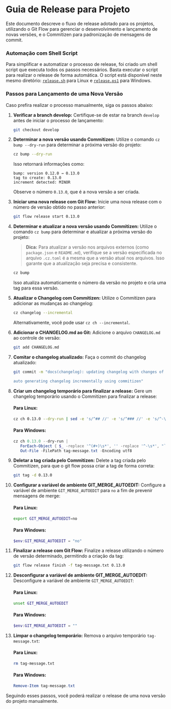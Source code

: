 # Guia de Release para Projeto

Este documento descreve o fluxo de release adotado para os projetos, utilizando o Git Flow para gerenciar o desenvolvimento e lançamento de novas versões, e o Commitizen para padronização de mensagens de commit.

### Automação com Shell Script

Para simplificar e automatizar o processo de release, foi criado um shell script que executa todos os passos necessários. Basta executar o script para realizar o release de forma automática. O script está disponível neste mesmo diretório: [`release.sh`](./release.sh) para Linux e [`release.ps1`](./release.ps1) para Windows.

### Passos para Lançamento de uma Nova Versão

Caso prefira realizar o processo manualmente, siga os passos abaixo:

1. **Verificar a branch develop:**
   Certifique-se de estar na branch `develop` antes de iniciar o processo de lançamento:
   ```bash
   git checkout develop
   ```

2. **Determinar a nova versão usando Commitizen:**
   Utilize o comando `cz bump --dry-run` para determinar a próxima versão do projeto:
   ```bash
   cz bump --dry-run
   ```
   Isso retornará informações como:
   ```
   bump: version 0.12.0 → 0.13.0
   tag to create: 0.13.0
   increment detected: MINOR
   ```
   Observe o número `0.13.0`, que é a nova versão a ser criada.

3. **Iniciar uma nova release com Git Flow:**
   Inicie uma nova release com o número de versão obtido no passo anterior:
   ```bash
   git flow release start 0.13.0
   ```

4. **Determinar e atualizar a nova versão usando Commitizen:** Utilize o comando `cz bump` para determinar e atualizar a próxima versão do projeto:
   > **Dica:** Para atualizar a versão nos arquivos externos (como `package.json` e `README.md`), verifique se a versão especificada no arquivo `.cz.toml` é a mesma que a versão atual nos arquivos. Isso garante que a atualização seja precisa e consistente. 
   ```bash
   cz bump
   ```
   Isso atualiza automaticamente o número da versão no projeto e cria uma tag para essa versão.

5. **Atualizar o Changelog com Commitizen:**
   Utilize o Commitizen para adicionar as mudanças ao changelog:
   ```bash
   cz changelog --incremental
   ```
   Alternativamente, você pode usar `cz ch --incremental`.

6. **Adicionar o CHANGELOG.md ao Git:**
   Adicione o arquivo `CHANGELOG.md` ao controle de versão:
   ```bash
   git add CHANGELOG.md
   ```

7. **Comitar o changelog atualizado:**
   Faça o commit do changelog atualizado:
   ```bash
   git commit -m "docs(changelog): updating changelog with changes of current release

   auto generating changelog incrementally using commitizen"
   ```

8. **Criar um changelog temporário para finalizar a release:**
   Gere um changelog temporário usando o Commitizen para finalizar a release:

   #### Para Linux:

   ```bash
   cz ch 0.13.0 --dry-run | sed -e 's/^## //' -e 's/^### //' -e 's/^-\(.*\)$/\t- \1/' > tag-message.txt
   ```

   #### Para Windows:

   ```powershell
   cz ch 0.13.0 --dry-run |
      ForEach-Object { $_ -replace '^(#+)\s*', '' -replace '^-\s*', "`t - " } |
      Out-File -FilePath tag-message.txt -Encoding utf8
   ```

9. **Deletar a tag criada pelo Commitizen:**
   Delete a tag criada pelo Commitizen, para que o git flow possa criar a tag de forma correta:
   ```bash
   git tag -d 0.13.0
   ```

10. **Configurar a variável de ambiente GIT_MERGE_AUTOEDIT:**
      Configure a variável de ambiente `GIT_MERGE_AUTOEDIT` para `no` a fim de prevenir mensagens de merge:

      #### Para Linux:

      ```bash
      export GIT_MERGE_AUTOEDIT=no
      ```

      #### Para Windows:

      ```powershell
      $env:GIT_MERGE_AUTOEDIT = "no"
      ```

11. **Finalizar a release com Git Flow:**
    Finalize a release utilizando o número de versão determinado, permitindo a criação da tag:
    ```bash
    git flow release finish -f tag-message.txt 0.13.0
    ```

12. **Desconfigurar a variável de ambiente GIT_MERGE_AUTOEDIT:**
      Desconfigure a variável de ambiente `GIT_MERGE_AUTOEDIT`:

      #### Para Linux:

      ```bash
      unset GIT_MERGE_AUTOEDIT
      ```

      #### Para Windows:

      ```powershell
      $env:GIT_MERGE_AUTOEDIT = ""
      ```

13. **Limpar o changelog temporário:**
      Remova o arquivo temporário `tag-message.txt`:

      #### Para Linux:

      ```bash
      rm tag-message.txt
      ```

      #### Para Windows:

      ```powershell
      Remove-Item tag-message.txt
      ```

Seguindo esses passos, você poderá realizar o release de uma nova versão do projeto manualmente.